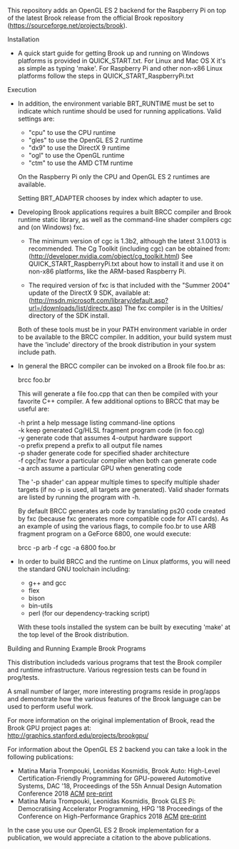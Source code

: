 This repository adds an OpenGL ES 2 backend for the Raspberry Pi on top of the
latest Brook release from the official Brook repository (https://sourceforge.net/projects/brook).

Installation

   * A quick start guide for getting Brook up and running on Windows
     platforms is provided in QUICK_START.txt. For Linux and Mac OS X
     it's as simple as typing 'make'. For Raspberry Pi and other non-x86 Linux
     platforms follow the steps in QUICK_START_RaspberryPi.txt

Execution

   * In addition, the environment variable BRT_RUNTIME must be set
     to indicate which runtime should be used for running applications.
     Valid settings are:

        * "cpu" to use the CPU runtime
        * "gles" to use the OpenGL ES 2 runtime
        * "dx9" to use the DirectX 9 runtime
        * "ogl" to use the OpenGL runtime
        * "ctm" to use the AMD CTM runtime

     On the Raspberry Pi only the CPU and OpenGL ES 2 runtimes are available.
     
     Setting BRT_ADAPTER chooses by index which adapter to use.

   * Developing Brook applications requires a built BRCC compiler and
     Brook runtime static library, as well as the command-line shader
     compilers cgc and (on Windows) fxc.

        * The minimum version of cgc is 1.3b2, although the latest 3.1.0013 is recommended.
          The Cg Toolkit (including cgc) can be obtained from:
          (http://developer.nvidia.com/object/cg_toolkit.html)
	  See QUICK_START_RaspberryPi.txt about how to install it and use it on
          non-x86 platforms, like the ARM-based Raspberry Pi.

        * The required version of fxc is that included with the "Summer 2004"
          update of the DirectX 9 SDK, available at:
          (http://msdn.microsoft.com/library/default.asp?url=/downloads/list/directx.asp)
          The fxc compiler is in the Utilties/ directory of the SDK install.

     Both of these tools must be in your PATH environment variable in order
     to be available to the BRCC compiler. In addition, your build system
     must have the 'include' directory of the brook distribution in your
     system include path.

   * In general the BRCC compiler can be invoked on a Brook file foo.br as:
     
     brcc foo.br
     
     This will generate a file foo.cpp that can then be compiled with your
     favorite C++ compiler. A few additional options to BRCC that may
     be useful are:

     -h         print a help message listing command-line options  
     -k         keep generated Cg/HLSL fragment program code (in foo.cg)  
     -y         generate code that assumes 4-output hardware support  
     -o prefix  prepend a prefix to all output file names  
     -p shader  generate code for specified shader architecture  
     -f cgc|fxc favor a particular compiler when both can generate code  
     -a arch    assume a particular GPU when generating code  

     The '-p shader' can appear multiple times to specify multiple
     shader targets (if no -p is used, all targets are generated). Valid
     shader formats are listed by running the program with -h.

     By default BRCC generates arb code by translating ps20 code created
     by fxc (because fxc generates more compatible code for ATI cards).
     As an example of using the various flags, to compile foo.br to use
     ARB fragment program on a GeForce 6800, one would execute:

     brcc -p arb -f cgc -a 6800 foo.br

   * In order to build BRCC and the runtime on Linux platforms, you will
     need the standard GNU toolchain including:
        - g++ and gcc
        - flex
        - bison
        - bin-utils
        - perl (for our dependency-tracking script)

     With these tools installed the system can be built by executing 'make'
     at the top level of the Brook distribution.

Building and Running Example Brook Programs

   This distribution includeds various programs that test the Brook
   compiler and runtime infrastructure. Various regression tests can
   be found in prog/tests. 

   A small number of larger, more interesting programs reside in
   prog/apps and demonstrate how the various features of the Brook
   language can be used to perform useful work.      

For more information on the original implementation of Brook, read the Brook
GPU project pages at: http://graphics.stanford.edu/projects/brookgpu/

For information about the OpenGL ES 2 backend you can take a look in the
following publications:

   * Matina Maria Trompouki, Leonidas Kosmidis, Brook Auto: High-Level Certification-Friendly Programming for GPU-powered Automotive Systems, DAC '18, Proceedings of the 55h Annual Design Automation Conference 2018 [ACM](https://dl.acm.org/citation.cfm?id=3196002) [pre-print](https://upcommons.upc.edu/handle/2117/116182?locale-attribute=en)
   * Matina Maria Trompouki, Leonidas Kosmidis, Brook GLES Pi: Democratising Accelerator Programming, HPG '18 Proceedings of the Conference on High-Performance Graphics 2018 [ACM](https://dl.acm.org/citation.cfm?id=3196002) [pre-print](https://upcommons.upc.edu/handle/2117/116182?locale-attribute=en)

In the case you use our OpenGL ES 2 Brook implementation for a publication, we would appreciate a citation to the above publications.
